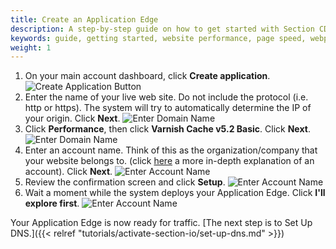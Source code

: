 ```yaml
---
title: Create an Application Edge
description: A step-by-step guide on how to get started with Section CDG.
keywords: guide, getting started, website performance, page speed, webpage speed, website security, content delivery network, CDN
weight: 1
---
```


1. On your main account dashboard, click **Create application**.
![Create Application Button](/docs/images/screenshots/account/highlight-create-application-button.png?height=80px)
1. Enter the name of your live web site. Do not include the protocol (i.e. http or https). The system will try to automatically determine the IP of your origin. Click **Next**.
![Enter Domain Name](/docs/images/screenshots/account/highlight-domain-name-textbox-in-application-create.png?height=80px)
1. Click **Performance**, then click **Varnish Cache v5.2 Basic**. Click **Next**.
![Enter Domain Name](/docs/images/screenshots/account/highlight-preffered-starting-proxy-in-application-create.png?height=80px)
1. Enter an account name. Think of this as the organization/company that your website belongs to. (click [here](/docs/topic-guides/account-management/) a more in-depth explanation of an account). Click **Next**.
![Enter Account Name](/docs/images/screenshots/account/highlight-account-name-textbox-in-application-create.png?height=80px)
1. Review the confirmation screen and click **Setup**.
![Enter Account Name](/docs/images/screenshots/account/create-account-confirmation.png?height=80px)
1. Wait a moment while the system deploys your Application Edge. Click **I'll explore first**.
![Enter Account Name](/docs/images/screenshots/account/new-application-overview.png?height=80px)

Your Application Edge is now ready for traffic. [The next step is to Set Up DNS.]({{< relref "tutorials/activate-section-io/set-up-dns.md" >}})
